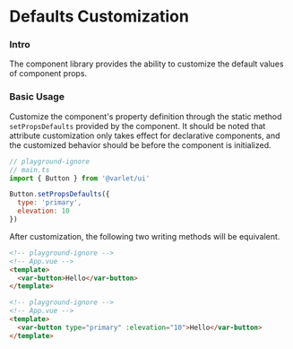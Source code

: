 # Defaults Customization

### Intro

The component library provides the ability to customize the default values of component props.

### Basic Usage

Customize the component's property definition through the static method `setPropsDefaults` provided by the component. It should be noted that attribute customization only takes effect for declarative components, and the customized behavior should be before the component is initialized.

```js
// playground-ignore
// main.ts
import { Button } from '@varlet/ui'

Button.setPropsDefaults({
  type: 'primary',
  elevation: 10
})
```

After customization, the following two writing methods will be equivalent.

```html
<!-- playground-ignore -->
<!-- App.vue -->
<template>
  <var-button>Hello</var-button>
</template>
```

```html
<!-- playground-ignore -->
<!-- App.vue -->
<template>
  <var-button type="primary" :elevation="10">Hello</var-button>
</template>
```